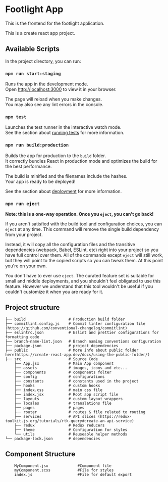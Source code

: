# Footlight App

This is the frontend for the footlight application.

This is a create react app project.

## Available Scripts

In the project directory, you can run:

### `npm run start:staging`

Runs the app in the development mode.\
Open [http://localhost:3000](http://localhost:3000) to view it in your browser.

The page will reload when you make changes.\
You may also see any lint errors in the console.

### `npm test`

Launches the test runner in the interactive watch mode.\
See the section about [running tests](https://facebook.github.io/create-react-app/docs/running-tests) for more information.

### `npm run build:production`

Builds the app for production to the `build` folder.\
It correctly bundles React in production mode and optimizes the build for the best performance.

The build is minified and the filenames include the hashes.\
Your app is ready to be deployed!

See the section about [deployment](https://facebook.github.io/create-react-app/docs/deployment) for more information.

### `npm run eject`

**Note: this is a one-way operation. Once you `eject`, you can't go back!**

If you aren't satisfied with the build tool and configuration choices, you can `eject` at any time. This command will remove the single build dependency from your project.

Instead, it will copy all the configuration files and the transitive dependencies (webpack, Babel, ESLint, etc) right into your project so you have full control over them. All of the commands except `eject` will still work, but they will point to the copied scripts so you can tweak them. At this point you're on your own.

You don't have to ever use `eject`. The curated feature set is suitable for small and middle deployments, and you shouldn't feel obligated to use this feature. However we understand that this tool wouldn't be useful if you couldn't customize it when you are ready for it.

## Project structure

```
├── build                   # Production build folder
├── commitlint.config.js    # Commit linter configuration file (https://github.com/conventional-changelog/commitlint)
├── eslintrc.json           # Eslint and prettier configurations for formatting code
├── branch-name-lint.json   # Branch naming conventions configuration
├── package.json            # project dependencies
├── public                  # More info about public folder here(https://create-react-app.dev/docs/using-the-public-folder/)
├── src                     # Source Code
	├── App.jsx             # Main App component
	├── assets              # images, icons and etc...
	├── components          # components folter
	├── config              # configurations
    ├── constants           # constants used in the project
	├── hooks               # custom hooks
	├── index.css           # main css file
	├── index.jsx           # Root app script file
	├── layouts             # custom layout wrappers
	├── locales             # translations file
	├── pages               # pages
	├── router              # routes & file related to routing
	├── services            # API slices (https://redux-toolkit.js.org/tutorials/rtk-query#create-an-api-service)
	├── redux               # Redux reducers
	├── theme               # Configuration for styles
	└── utils               # Reuseable helper methods
└── package-lock.json       # dependencies

```

## Component Structure

```
    MyComponent.jsx             #Component file
    myComponent.scss            #File for styles
    index.js                    #File for default export
```
